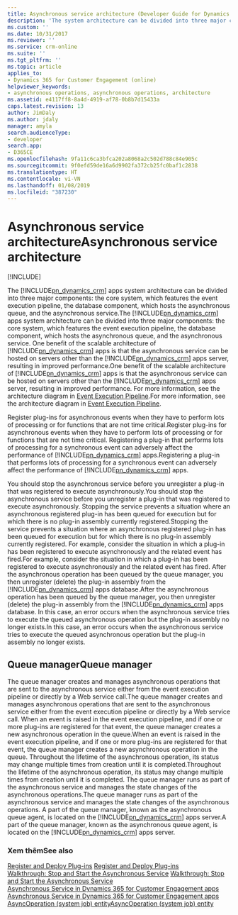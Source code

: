 ```yaml
---
title: Asynchronous service architecture (Developer Guide for Dynamics 365 for Customer Engagement apps)| MicrosoftDocs
description: 'The system architecture can be divided into three major components: the core system, which features the event execution pipeline, the database component, which hosts the asynchronous queue, and the asynchronous service. One benefit of the scalable architecture of Dynamics 365 for Customer Engagement apps is that the asynchronous service can be hosted on servers other than the Dynamics 365 for Customer Engagement server, resulting in improved performance.'
ms.custom: ''
ms.date: 10/31/2017
ms.reviewer: ''
ms.service: crm-online
ms.suite: ''
ms.tgt_pltfrm: ''
ms.topic: article
applies_to:
- Dynamics 365 for Customer Engagement (online)
helpviewer_keywords:
- asynchronous operations, asynchronous operations, architecture
ms.assetid: e4117ff8-8a4d-4919-af78-0b8b7d15433a
caps.latest.revision: 13
author: JimDaly
ms.author: jdaly
manager: amyla
search.audienceType:
- developer
search.app:
- D365CE
ms.openlocfilehash: 9fa11c6ca3bfca202a8068a2c502d788c84e905c
ms.sourcegitcommit: 9f0efd59de16a6d9902fa372cb25fc0baf1c2838
ms.translationtype: HT
ms.contentlocale: vi-VN
ms.lasthandoff: 01/08/2019
ms.locfileid: "387230"
---
```

# <a name="asynchronous-service-architecture"></a><span data-ttu-id="c8fbb-104">Asynchronous service architecture</span><span class="sxs-lookup"><span data-stu-id="c8fbb-104">Asynchronous service architecture</span></span>

[!INCLUDE[](../includes/cc_applies_to_update_9_0_0.md)]

<span data-ttu-id="c8fbb-105">The [!INCLUDE[pn_dynamics_crm](../includes/pn-dynamics-crm.md)] apps system architecture can be divided into three major components: the core system, which features the event execution pipeline, the database component, which hosts the asynchronous queue, and the asynchronous service.</span><span class="sxs-lookup"><span data-stu-id="c8fbb-105">The [!INCLUDE[pn_dynamics_crm](../includes/pn-dynamics-crm.md)] apps system architecture can be divided into three major components: the core system, which features the event execution pipeline, the database component, which hosts the asynchronous queue, and the asynchronous service.</span></span> <span data-ttu-id="c8fbb-106">One benefit of the scalable architecture of [!INCLUDE[pn_dynamics_crm](../includes/pn-dynamics-crm.md)] apps is that the asynchronous service can be hosted on servers other than the [!INCLUDE[pn_dynamics_crm](../includes/pn-dynamics-crm.md)] apps server, resulting in improved performance.</span><span class="sxs-lookup"><span data-stu-id="c8fbb-106">One benefit of the scalable architecture of [!INCLUDE[pn_dynamics_crm](../includes/pn-dynamics-crm.md)] apps is that the asynchronous service can be hosted on servers other than the [!INCLUDE[pn_dynamics_crm](../includes/pn-dynamics-crm.md)] apps server, resulting in improved performance.</span></span>  <span data-ttu-id="c8fbb-107">For more information, see the architecture diagram in [Event Execution Pipeline](event-execution-pipeline.md).</span><span class="sxs-lookup"><span data-stu-id="c8fbb-107">For more information, see the architecture diagram in [Event Execution Pipeline](event-execution-pipeline.md).</span></span>  
  
 <span data-ttu-id="c8fbb-108">Register plug-ins for asynchronous events when they have to perform lots of processing or for functions that are not time critical.</span><span class="sxs-lookup"><span data-stu-id="c8fbb-108">Register plug-ins for asynchronous events when they have to perform lots of processing or for functions that are not time critical.</span></span> <span data-ttu-id="c8fbb-109">Registering a plug-in that performs lots of processing for a synchronous event can adversely affect the performance of [!INCLUDE[pn_dynamics_crm](../includes/pn-dynamics-crm.md)] apps.</span><span class="sxs-lookup"><span data-stu-id="c8fbb-109">Registering a plug-in that performs lots of processing for a synchronous event can adversely affect the performance of [!INCLUDE[pn_dynamics_crm](../includes/pn-dynamics-crm.md)] apps.</span></span>  
  
 <span data-ttu-id="c8fbb-110">You should stop the asynchronous service before you unregister a plug-in that was registered to execute asynchronously.</span><span class="sxs-lookup"><span data-stu-id="c8fbb-110">You should stop the asynchronous service before you unregister a plug-in that was registered to execute asynchronously.</span></span> <span data-ttu-id="c8fbb-111">Stopping the service prevents a situation where an asynchronous registered plug-in has been queued for execution but for which there is no plug-in assembly currently registered.</span><span class="sxs-lookup"><span data-stu-id="c8fbb-111">Stopping the service prevents a situation where an asynchronous registered plug-in has been queued for execution but for which there is no plug-in assembly currently registered.</span></span> <span data-ttu-id="c8fbb-112">For example, consider the situation in which a plug-in has been registered to execute asynchronously and the related event has fired.</span><span class="sxs-lookup"><span data-stu-id="c8fbb-112">For example, consider the situation in which a plug-in has been registered to execute asynchronously and the related event has fired.</span></span> <span data-ttu-id="c8fbb-113">After the asynchronous operation has been queued by the queue manager, you then unregister (delete) the plug-in assembly from the [!INCLUDE[pn_dynamics_crm](../includes/pn-dynamics-crm.md)] apps database.</span><span class="sxs-lookup"><span data-stu-id="c8fbb-113">After the asynchronous operation has been queued by the queue manager, you then unregister (delete) the plug-in assembly from the [!INCLUDE[pn_dynamics_crm](../includes/pn-dynamics-crm.md)] apps database.</span></span> <span data-ttu-id="c8fbb-114">In this case, an error occurs when the asynchronous service tries to execute the queued asynchronous operation but the plug-in assembly no longer exists.</span><span class="sxs-lookup"><span data-stu-id="c8fbb-114">In this case, an error occurs when the asynchronous service tries to execute the queued asynchronous operation but the plug-in assembly no longer exists.</span></span>  
  
## <a name="queue-manager"></a><span data-ttu-id="c8fbb-115">Queue manager</span><span class="sxs-lookup"><span data-stu-id="c8fbb-115">Queue manager</span></span>  
 <span data-ttu-id="c8fbb-116">The queue manager  creates and manages asynchronous operations that are sent to the asynchronous service either from the event execution pipeline or directly by a Web service call.</span><span class="sxs-lookup"><span data-stu-id="c8fbb-116">The queue manager  creates and manages asynchronous operations that are sent to the asynchronous service either from the event execution pipeline or directly by a Web service call.</span></span> <span data-ttu-id="c8fbb-117">When an event is raised in the event execution pipeline, and if one or more plug-ins are registered for that event, the queue manager creates a new asynchronous operation in the queue.</span><span class="sxs-lookup"><span data-stu-id="c8fbb-117">When an event is raised in the event execution pipeline, and if one or more plug-ins are registered for that event, the queue manager creates a new asynchronous operation in the queue.</span></span> <span data-ttu-id="c8fbb-118">Throughout the lifetime of the asynchronous operation, its status may change multiple times from creation until it is completed.</span><span class="sxs-lookup"><span data-stu-id="c8fbb-118">Throughout the lifetime of the asynchronous operation, its status may change multiple times from creation until it is completed.</span></span> <span data-ttu-id="c8fbb-119">The queue manager runs as part of the asynchronous service and manages the state changes of the asynchronous operations.</span><span class="sxs-lookup"><span data-stu-id="c8fbb-119">The queue manager runs as part of the asynchronous service and manages the state changes of the asynchronous operations.</span></span> <span data-ttu-id="c8fbb-120">A part of the queue manager, known as the asynchronous queue agent, is located on the [!INCLUDE[pn_dynamics_crm](../includes/pn-dynamics-crm.md)] apps server.</span><span class="sxs-lookup"><span data-stu-id="c8fbb-120">A part of the queue manager, known as the asynchronous queue agent, is located on the [!INCLUDE[pn_dynamics_crm](../includes/pn-dynamics-crm.md)] apps server.</span></span>  
  
### <a name="see-also"></a><span data-ttu-id="c8fbb-121">Xem thêm</span><span class="sxs-lookup"><span data-stu-id="c8fbb-121">See also</span></span>  
 <span data-ttu-id="c8fbb-122">[Register and Deploy Plug-ins](register-deploy-plugins.md) </span><span class="sxs-lookup"><span data-stu-id="c8fbb-122">[Register and Deploy Plug-ins](register-deploy-plugins.md) </span></span>  
 <span data-ttu-id="c8fbb-123">[Walkthrough: Stop and Start the Asynchronous Service](stop-start-asynchronous-service.md) </span><span class="sxs-lookup"><span data-stu-id="c8fbb-123">[Walkthrough: Stop and Start the Asynchronous Service](stop-start-asynchronous-service.md) </span></span>  
 <span data-ttu-id="c8fbb-124">[Asynchronous Service in Dynamics 365 for Customer Engagement apps](asynchronous-service.md) </span><span class="sxs-lookup"><span data-stu-id="c8fbb-124">[Asynchronous Service in Dynamics 365 for Customer Engagement apps](asynchronous-service.md) </span></span>  
 [<span data-ttu-id="c8fbb-125">AsyncOperation (system job) entity</span><span class="sxs-lookup"><span data-stu-id="c8fbb-125">AsyncOperation (system job) entity</span></span>](asyncoperation-system-job-entity.md)
